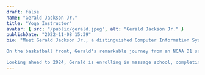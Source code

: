 ```yaml
---
draft: false
name: "Gerald Jackson Jr."
title: "Yoga Instructor"
avatar: { src: "/public/gerald.jpeg", alt: "Gerald Jackson Jr." }
publishDate: "2022-11-08 15:39"
bio: "Meet Gerald Jackson Jr., a distinguished Computer Information Systems graduate from Howard University, thriving as our accomplished product design director. His expertise encompasses UX design, fortified by recent qualitative and quantitative research. Gerald is renowned for simplifying SaaS concepts, bridging front-end and back-end solutions, and cultivating strong relationships, boasting a proven track record of crafting user-centric products. \n

On the basketball front, Gerald's remarkable journey from an NCAA D1 scout team walk-on to playing for esteemed Pro teams such as the Red Rose Thunder in 2020 and Virginia Valley Vipers in 2023 epitomizes his unwavering pursuit of professional success. Since 2016, with over 25k YouTube views and nearly 1k subscribers, he has embraced a plant-based lifestyle, yoga, and herbal studies for peak athletic performance.\n

Looking ahead to 2024, Gerald is enrolling in massage school, completing his yoga certification, and seamlessly integrating health, wellness, and mindfulness into his pursuits. Leveraging his robust tech background, Gerald is on a mission to employ data for compelling storytelling through captivating video content."
---
```

